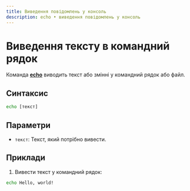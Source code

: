 ```yaml
---
title: Виведення повідомлень у консоль
description: echo • виведення повідомлень у консоль
---
```


# Виведення тексту в командний рядок

Команда **[echo](https://docs.microsoft.com/en-us/windows-server/administration/windows-commands/echo 'Microsoft Dosc')** виводить текст або змінні у командний рядок або файл.

## Синтаксис

```cmd
echo [текст]
```

## Параметри

- `текст`: Текст, який потрібно вивести.

## Приклади

1. Вивести текст у командний рядок:

```cmd
echo Hello, world!
```
